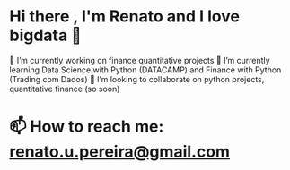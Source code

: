 # Hi there , I'm Renato and I love bigdata 👋

🔭 I’m currently working on finance quantitative projects
🌱 I’m currently learning Data Science with Python (DATACAMP) and Finance with Python (Trading com Dados)
👯 I’m looking to collaborate on python projects, quantitative finance (so soon)
# 📫 How to reach me: renato.u.pereira@gmail.com
